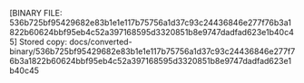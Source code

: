 [BINARY FILE: 536b725bf95429682e83b1e1e117b75756a1d37c93c24436846e277f76b3a1822b60624bbf95eb4c52a397168595d3320851b8e9747dadfad623e1b40c45]
Stored copy: docs/converted-binary/536b725bf95429682e83b1e1e117b75756a1d37c93c24436846e277f76b3a1822b60624bbf95eb4c52a397168595d3320851b8e9747dadfad623e1b40c45
